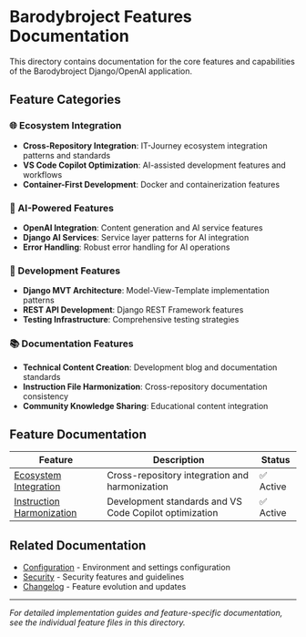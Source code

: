 # Barodybroject Features Documentation

This directory contains documentation for the core features and capabilities of the Barodybroject Django/OpenAI application.

## Feature Categories

### 🌐 Ecosystem Integration
- **Cross-Repository Integration**: IT-Journey ecosystem integration patterns and standards
- **VS Code Copilot Optimization**: AI-assisted development features and workflows
- **Container-First Development**: Docker and containerization features

### 🤖 AI-Powered Features
- **OpenAI Integration**: Content generation and AI service features
- **Django AI Services**: Service layer patterns for AI integration
- **Error Handling**: Robust error handling for AI operations

### 🔧 Development Features
- **Django MVT Architecture**: Model-View-Template implementation patterns
- **REST API Development**: Django REST Framework features
- **Testing Infrastructure**: Comprehensive testing strategies

### 📚 Documentation Features
- **Technical Content Creation**: Development blog and documentation standards
- **Instruction File Harmonization**: Cross-repository documentation consistency
- **Community Knowledge Sharing**: Educational content integration

## Feature Documentation

| Feature | Description | Status |
|---------|-------------|--------|
| [Ecosystem Integration](ecosystem-integration.md) | Cross-repository integration and harmonization | ✅ Active |
| [Instruction Harmonization](instruction-harmonization.md) | Development standards and VS Code Copilot optimization | ✅ Active |

## Related Documentation

- [Configuration](../configuration/README.md) - Environment and settings configuration
- [Security](../SECURITY_DOCUMENTATION.md) - Security features and guidelines
- [Changelog](../changelog/README.md) - Feature evolution and updates

---

*For detailed implementation guides and feature-specific documentation, see the individual feature files in this directory.*